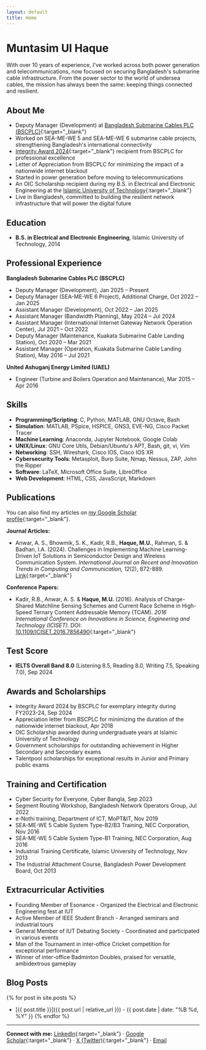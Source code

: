 ```yaml
---
layout: default
title: Home
---
```


# Muntasim Ul Haque

With over 10 years of experience, I've worked across both power generation and telecommunications, now focused on securing Bangladesh's submarine cable infrastructure. From the power sector to the world of undersea cables, the mission has always been the same: keeping things connected and resilient.

## About Me

* Deputy Manager (Development) at [Bangladesh Submarine Cables PLC (BSCPLC)](https://bsccl.com.bd/){:target="_blank"}
* Worked on SEA-ME-WE 5 and SEA-ME-WE 6 submarine cable projects, strengthening Bangladesh's international connectivity
* [Integrity Award 2024](https://www.linkedin.com/posts/muntasimulhaque_i-am-honored-to-have-received-the-integrity-activity-7246364149318856704-aKEW?utm_source=share&utm_medium=member_desktop&rcm=ACoAADMD_3IBeimciFktlbgPiYG5t1CimuqtyXE){:target="_blank"} recipient from BSCPLC for professional excellence
* Letter of Appreciation from BSCPLC for minimizing the impact of a nationwide internet blackout
* Started in power generation before moving to telecommunications
* An OIC Scholarship recipient during my B.S. in Electrical and Electronic Engineering at the [Islamic University of Technology](https://www.iutoic-dhaka.edu/){:target="_blank"}
* Live in Bangladesh, committed to building the resilient network infrastructure that will power the digital future

## Education

* **B.S. in Electrical and Electronic Engineering**, Islamic University of Technology, 2014

## Professional Experience

**Bangladesh Submarine Cables PLC (BSCPLC)**
* Deputy Manager (Development), Jan 2025 – Present
* Deputy Manager (SEA-ME-WE 6 Project), Additional Charge, Oct 2022 – Jan 2025
* Assistant Manager (Development), Oct 2022 – Jan 2025
* Assistant Manager (Bandwidth Planning), May 2024 – Jul 2024
* Assistant Manager (International Internet Gateway Network Operation Center), Jul 2021 – Oct 2022
* Deputy Manager (Maintenance, Kuakata Submarine Cable Landing Station), Oct 2020 – Mar 2021
* Assistant Manager (Operation, Kuakata Submarine Cable Landing Station), May 2016 – Jul 2021

**United Ashuganj Energy Limited (UAEL)**
* Engineer (Turbine and Boilers Operation and Maintenance), Mar 2015 – Apr 2016

## Skills

* **Programming/Scripting**: C, Python, MATLAB, GNU Octave, Bash
* **Simulation**: MATLAB, PSpice, HSPICE, GNS3, EVE-NG, Cisco Packet Tracer
* **Machine Learning**: Anaconda, Jupyter Notebook, Google Colab
* **UNIX/Linux**: GNU Core Utils, Debian/Ubuntu's APT, Bash, git, vi, Vim
* **Networking**: SSH, Wireshark, Cisco IOS, Cisco IOS XR
* **Cybersecurity Tools**: Metasploit, Burp Suite, Nmap, Nessus, ZAP, John the Ripper
* **Software**: LaTeX, Microsoft Office Suite, LibreOffice
* **Web Development**: HTML, CSS, JavaScript, Markdown

## Publications

You can also find my articles on [my Google Scholar profile](https://scholar.google.com/citations?user=XO3Zz1EAAAAJ&hl=en){:target="_blank"}.

**Journal Articles:**
* Anwar, A. S., Bhowmik, S. K., Kadir, R.B., **Haque, M.U.**, Rahman, S. & Badhan, I.A. (2024). Challenges in Implementing Machine Learning-Driven IoT Solutions in Semiconductor Design and Wireless Communication System. *International Journal on Recent and Innovation Trends in Computing and Communication, 12*(2), 872-889. [Link](https://ijritcc.org/index.php/ijritcc/article/view/11127){:target="_blank"}

**Conference Papers:**
* Kadir, R.B., Anwar, A. S. & **Haque, M.U.** (2016). Analysis of Charge-Shared Matchline Sensing Schemes and Current Race Scheme in High-Speed Ternary Content Addressable Memory (TCAM). *2016 International Conference on Innovations in Science, Engineering and Technology (ICISET)*. DOI: [10.1109/ICISET.2016.7856490](https://doi.org/10.1109/ICISET.2016.7856490){:target="_blank"}

## Test Score

* **IELTS Overall Band 8.0** (Listening 8.5, Reading 8.0, Writing 7.5, Speaking 7.0), Sep 2024

## Awards and Scholarships

* Integrity Award 2024 by BSCPLC for exemplary integrity during FY2023-24, Sep 2024
* Appreciation letter from BSCPLC for minimizing the duration of the nationwide internet blackout, Apr 2018
* OIC Scholarship awarded during undergraduate years at Islamic University of Technology
* Government scholarships for outstanding achievement in Higher Secondary and Secondary exams
* Talentpool scholarships for exceptional results in Junior and Primary public exams

## Training and Certification

* Cyber Security for Everyone, Cyber Bangla, Sep 2023
* Segment Routing Workshop, Bangladesh Network Operators Group, Jul 2022
* e-Nothi training, Department of ICT, MoPT&IT, Nov 2019
* SEA-ME-WE 5 Cable System Type-B2/B3 Training, NEC Corporation, Nov 2016
* SEA-ME-WE 5 Cable System Type-B1 Training, NEC Corporation, Aug 2016
* Industrial Training Certificate, Islamic University of Technology, Nov 2013
* The Industrial Attachment Course, Bangladesh Power Development Board, Oct 2013

## Extracurricular Activities

* Founding Member of Esonance - Organized the Electrical and Electronic Engineering fest at IUT
* Active Member of IEEE Student Branch - Arranged seminars and industrial tours
* General Member of IUT Debating Society - Coordinated and participated in various events
* Man of the Tournament in inter-office Cricket competition for exceptional performance
* Winner of inter-office Badminton Doubles, praised for versatile, ambidextrous gameplay

## Blog Posts

{% for post in site.posts %}
* [{{ post.title }}]({{ post.url | relative_url }}) - {{ post.date | date: "%B %d, %Y" }}
{% endfor %}

---

**Connect with me:**
[LinkedIn](https://www.linkedin.com/in/muntasimulhaque/){:target="_blank"} · [Google Scholar](https://scholar.google.com/citations?user=XO3Zz1EAAAAJ&hl=en){:target="_blank"} · [X (Twitter)](https://x.com/muntasimulhaque){:target="_blank"} · [Email](mailto:muntasim.u.h@gmail.com)